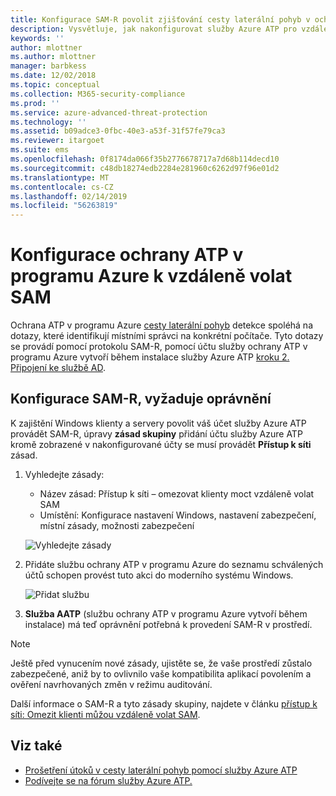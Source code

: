 ```yaml
---
title: Konfigurace SAM-R povolit zjišťování cesty laterální pohyb v ochrany ATP v programu Azure | Dokumentace Microsoftu
description: Vysvětluje, jak nakonfigurovat služby Azure ATP pro vzdáleně volat SAM
keywords: ''
author: mlottner
ms.author: mlottner
manager: barbkess
ms.date: 12/02/2018
ms.topic: conceptual
ms.collection: M365-security-compliance
ms.prod: ''
ms.service: azure-advanced-threat-protection
ms.technology: ''
ms.assetid: b09adce3-0fbc-40e3-a53f-31f57fe79ca3
ms.reviewer: itargoet
ms.suite: ems
ms.openlocfilehash: 0f8174da066f35b2776678717a7d68b114decd10
ms.sourcegitcommit: c48db18274edb2284e281960c6262d97f96e01d2
ms.translationtype: MT
ms.contentlocale: cs-CZ
ms.lasthandoff: 02/14/2019
ms.locfileid: "56263819"
---
```

# <a name="configure-azure-atp-to-make-remote-calls-to-sam"></a>Konfigurace ochrany ATP v programu Azure k vzdáleně volat SAM
Ochrana ATP v programu Azure [cesty laterální pohyb](use-case-lateral-movement-path.md) detekce spoléhá na dotazy, které identifikují místními správci na konkrétní počítače. Tyto dotazy se provádí pomocí protokolu SAM-R, pomocí účtu služby ochrany ATP v programu Azure vytvoří během instalace služby Azure ATP [kroku 2. Připojení ke službě AD](install-atp-step2.md).

## <a name="configure-sam-r-required-permissions"></a>Konfigurace SAM-R, vyžaduje oprávnění
K zajištění Windows klienty a servery povolit váš účet služby Azure ATP provádět SAM-R, úpravy **zásad skupiny** přidání účtu služby Azure ATP kromě zobrazené v nakonfigurované účty se musí provádět  **Přístup k síti** zásad.

1. Vyhledejte zásady:

   - Název zásad: Přístup k síti – omezovat klienty moct vzdáleně volat SAM
   - Umístění: Konfigurace nastavení Windows, nastavení zabezpečení, místní zásady, možnosti zabezpečení
  
   ![Vyhledejte zásady](./media/samr-policy-location.png)

2. Přidáte službu ochrany ATP v programu Azure do seznamu schválených účtů schopen provést tuto akci do moderního systému Windows.
 
   ![Přidat službu](./media/samr-add-service.png)

3. **Služba AATP** (službu ochrany ATP v programu Azure vytvoří během instalace) má teď oprávnění potřebná k provedení SAM-R v prostředí.

> [!NOTE]
> Ještě před vynucením nové zásady, ujistěte se, že vaše prostředí zůstalo zabezpečené, aniž by to ovlivnilo vaše kompatibilita aplikací povolením a ověření navrhovaných změn v režimu auditování.

Další informace o SAM-R a tyto zásady skupiny, najdete v článku [přístup k síti: Omezit klienti můžou vzdáleně volat SAM](https://docs.microsoft.com/windows/security/threat-protection/security-policy-settings/network-access-restrict-clients-allowed-to-make-remote-sam-calls).



## <a name="see-also"></a>Viz také
- [Prošetření útoků v cesty laterální pohyb pomocí služby Azure ATP](use-case-lateral-movement-path.md)
- [Podívejte se na fórum služby Azure ATP.](https://aka.ms/azureatpcommunity)

